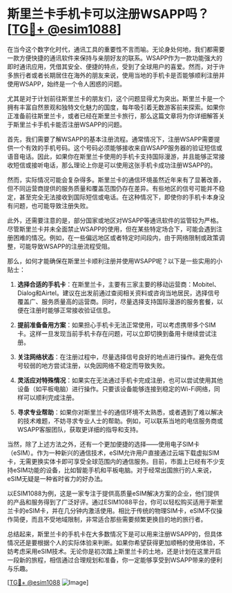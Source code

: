 # 斯里兰卡手机卡可以注册WSAPP吗？[[TG💪+ @esim1088](https://t.me/s/esim1088)]

在当今这个数字化时代，通讯工具的重要性不言而喻。无论身处何地，我们都需要一款方便快捷的通讯软件来保持与亲朋好友的联系。WSAPP作为一款功能强大的即时通讯应用，凭借其安全、便捷的特点，受到了全球用户的喜爱。然而，对于许多旅行者或者长期居住在海外的朋友来说，使用当地的手机卡是否能够顺利注册并使用WSAPP，始终是一个令人困惑的问题。

尤其是对于计划前往斯里兰卡的朋友们，这个问题显得尤为突出。斯里兰卡是一个拥有丰富自然景观和独特文化魅力的国度，每年吸引着无数游客前来探索。如果你正准备前往斯里兰卡，或者已经在斯里兰卡旅行，那么这篇文章将为你详细解答关于斯里兰卡手机卡能否注册WSAPP的问题。

首先，我们需要了解WSAPP的基本注册流程。通常情况下，注册WSAPP需要提供一个有效的手机号码。这个号码必须能够接收来自WSAPP服务器的验证短信或语音电话。因此，如果你在斯里兰卡使用的手机卡支持国际漫游，并且能够正常接收短信或接听电话，那么理论上你是可以使用这张手机卡成功注册WSAPP的。

然而，实际情况可能会复杂得多。斯里兰卡的通信环境虽然近年来有了显著改善，但不同运营商提供的服务质量和覆盖范围仍存在差异。有些地区的信号可能并不稳定，甚至完全无法接收到国际短信或电话。在这种情况下，即使你的手机卡本身没有问题，也可能导致注册失败。

此外，还需要注意的是，部分国家或地区对WSAPP等通讯软件的监管较为严格。尽管斯里兰卡并未全面禁止WSAPP的使用，但在某些特定场合下，可能会遇到注册困难的情况。例如，在一些偏远地区或者特定时间段内，由于网络限制或政策调整，可能导致WSAPP的注册流程受阻。

那么，如何才能确保在斯里兰卡顺利注册并使用WSAPP呢？以下是一些实用的小贴士：

1. **选择合适的手机卡**：在斯里兰卡，主要有三家主要的移动运营商：Mobitel、Dialog和Airtel。建议在出发前通过查阅相关资料或咨询当地居民，选择信号覆盖广、服务质量高的运营商。同时，尽量选择支持国际漫游的服务套餐，以便在注册时能够正常接收验证信息。

2. **提前准备备用方案**：如果担心手机卡无法正常使用，可以考虑携带多个SIM卡。这样一旦发现当前手机卡存在问题，可以立即切换到备用卡继续尝试注册。

3. **关注网络状态**：在注册过程中，尽量选择信号良好的地点进行操作。避免在信号较弱的地方尝试注册，以免因网络不稳定而导致失败。

4. **灵活应对特殊情况**：如果实在无法通过手机卡完成注册，也可以尝试使用其他设备（如平板电脑）进行操作。只要该设备能够连接到稳定的Wi-Fi网络，同样可以顺利完成注册。

5. **寻求专业帮助**：如果你对斯里兰卡的通信环境不太熟悉，或者遇到了难以解决的技术难题，不妨寻求专业人士的帮助。例如，可以联系当地的电信服务商或WSAPP客服团队，获取更详细的指导和支持。

当然，除了上述方法之外，还有一个更加便捷的选择——使用电子SIM卡（eSIM）。作为一种新兴的通信技术，eSIM允许用户直接通过云端下载虚拟SIM卡，无需更换实体卡即可享受全球范围内的通信服务。目前，市面上已经有不少支持eSIM功能的设备，比如智能手机和平板电脑。对于经常出国旅行的人来说，eSIM无疑是一种省时省力的好办法。

以ESIM1088为例，这是一家专注于提供高质量eSIM解决方案的企业，他们提供的产品和服务得到了广泛好评。通过ESIM1088平台，你可以轻松购买适用于斯里兰卡的eSIM卡，并在几分钟内激活使用。相比于传统的物理SIM卡，eSIM不仅操作简便，而且不受地域限制，非常适合那些需要频繁更换目的地的旅行者。

总结起来，斯里兰卡的手机卡在大多数情况下是可以用来注册WSAPP的，但具体情况还是要根据个人的实际体验来判断。如果你希望获得更加顺畅的使用体验，不妨考虑采用eSIM技术。无论你是初次踏上斯里兰卡的土地，还是计划在这里开启一段新的旅程，相信通过合理规划和准备，你一定能够享受到WSAPP带来的便利与乐趣。

[[TG💪+ @esim1088](https://t.me/s/esim1088) ![Image](https://i.postimg.cc/4NQfJmqS/Snipaste-2025-05-13-00-14-12.png)]